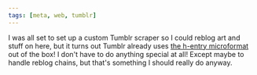 ```yaml
---
tags: [meta, web, tumblr]
---
```


I was all set to set up a custom Tumblr scraper so I could reblog art and stuff
on here, but it turns out Tumblr already uses [the h-entry microformat] out of
the box! I don't have to do anything special at all! Except maybe to handle
reblog chains, but that's something I should really do anyway.

[the h-entry microformat]: /blog/reblogging-posts-with-h-entry

